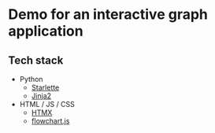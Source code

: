 # Demo for an interactive graph application

## Tech stack

- Python
	- [Starlette](https://www.starlette.io/)
	- [Jinja2](https://jinja.palletsprojects.com/en/latest/)
- HTML / JS / CSS
	- [HTMX](https://htmx.org/)
	- [flowchart.js](https://flowchart.js.org/)

